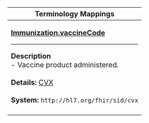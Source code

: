 |Terminology Mappings|
|---|
|<p>**[Immunization.vaccineCode](http://build.fhir.org/ig/dvci/vaccine-credential-ig/branches/main/StructureDefinition-vaccination-credential-immunization-definitions.html#Immunization.vaccineCode)**<hr>**Description**<br>- Vaccine product administered.<br><br>**Details:** [CVX](http://hl7.org/fhir/r4/cvx.html)<br><br>**System:** `http://hl7.org/fhir/sid/cvx`<br><br>|
